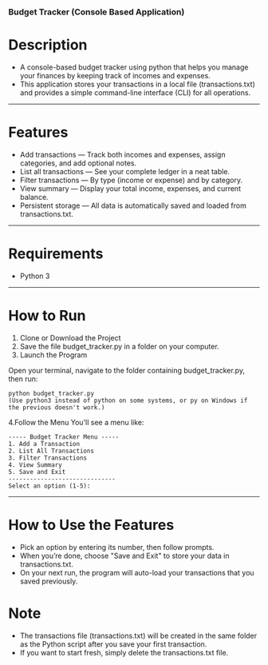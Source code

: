### Budget Tracker (Console Based Application)

# Description
- A console-based budget tracker using python that helps you manage your finances by keeping track of incomes and expenses. 
- This application stores your transactions in a local file (transactions.txt) and provides a simple command-line interface (CLI) for all operations.

-------

# Features
- Add transactions — Track both incomes and expenses, assign categories, and add optional notes.
- List all transactions — See your complete ledger in a neat table.
- Filter transactions — By type (income or expense) and by category.
- View summary — Display your total income, expenses, and current balance.
- Persistent storage — All data is automatically saved and loaded from transactions.txt.

--------

# Requirements
- Python 3


------

# How to Run
1. Clone or Download the Project
2. Save the file budget_tracker.py in a folder on your computer.
3. Launch the Program

Open your terminal, navigate to the folder containing budget_tracker.py, then run:
```
python budget_tracker.py
(Use python3 instead of python on some systems, or py on Windows if the previous doesn't work.)
```
4.Follow the Menu
You'll see a menu like:
```
----- Budget Tracker Menu -----
1. Add a Transaction
2. List All Transactions
3. Filter Transactions
4. View Summary
5. Save and Exit
------------------------------
Select an option (1-5):
```

-------

# How to Use the Features

- Pick an option by entering its number, then follow prompts.
- When you’re done, choose "Save and Exit" to store your data in transactions.txt.
- On your next run, the program will auto-load your transactions that you saved previously.

  
# Note
- The transactions file (transactions.txt) will be created in the same folder as the Python script after you save your first transaction.
- If you want to start fresh, simply delete the transactions.txt file.
